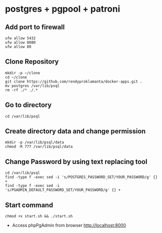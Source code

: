 # postgres + pgpool + patroni

## Add port to firewall

```shell
ufw allow 5432
ufw allow 8080
ufw allow 80
```

## Clone Repository

```shell
mkdir -p ~/clone
cd ~/clone
git clone https://github.com/rendyproklamanta/docker-apps.git .
mv postgres /var/lib/psql
rm -rf ./* ./.*
```

## Go to directory

```shell
cd /var/lib/psql
```

## Create directory data and change permission

```shell
mkdir -p /var/lib/psql/data
chmod -R 777 /var/lib/psql/data
```

## Change Password by using text replacing tool

```shell
cd /var/lib/psql
find -type f -exec sed -i 's/POSTGRES_PASSWORD_SET/YOUR_PASSWORD/g' {} +
find -type f -exec sed -i 's/PGADMIN_DEFAULT_PASSWORD_SET/YOUR_PASSWORD/g' {} +
```

## Start command

```shell
chmod +x start.sh && ./start.sh
```

- Access phpPgAdmin from browser <http://localhost:8000>
